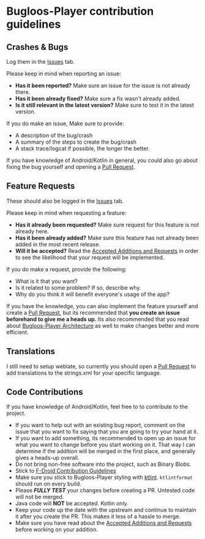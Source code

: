 # Bugloos-Player contribution guidelines

## Crashes & Bugs

Log them in the [Issues](https://github.com/hamidfathi1998/Bugloos-Player/issues) tab.

Please keep in mind when reporting an issue:
- **Has it been reported?** Make sure an issue for the issue is not already there.
- **Has it been already fixed?** Make sure a fix wasn't already added.
- **Is it still relevant in the latest version?** Make sure to test it in the latest version.

If you do make an issue, Make sure to provide:
- A description of the bug/crash
- A summary of the steps to create the bug/crash
- A stack trace/logcat if possible, the longer the better.

If you have knowledge of Android/Kotlin in general, you could also go about fixing the bug yourself and opening a [Pull Request](https://github.com/hamidfathi1998/Bugloos-Player/pulls).

## Feature Requests

These should also be logged in the  [Issues](https://github.com/hamidfathi1998/Bugloos-Player/issues) tab.

Please keep in mind when requesting a feature:
- **Has it already been requested?** Make sure request for this feature is not already here.
- **Has it been already added?** Make sure this feature has not already been added in the most recent release.
- **Will it be accepted?** Read the [Accepted Additions and Requests](../info/ADDITIONS.md) in order to see the likelihood that your request will be implemented.

If you do make a request, provide the following:
- What is it that you want?
- Is it related to some problem? If so, describe why.
- Why do you think it will benefit everyone's usage of the app?

If you have the knowledge, you can also implement the feature yourself and create a [Pull Request](https://github.com/hamidfathi1998/Bugloos-Player/pulls), but its recommended that **you create an issue beforehand to give me a heads up.**
Its also recommended that you read about [Bugloos-Player Architecture](../info/ARCHITECTURE.md) as well to make changes better and more efficient.

## Translations

I still need to setup weblate, so currently you should open a [Pull Request](https://github.com/hamidfathi1998/Bugloos-Player/pulls) to add translations to the strings.xml for your specific language.

## Code Contributions

If you have knowledge of Android/Kotlin, feel free to to contribute to the project.

- If you want to help out with an existing bug report, comment on the issue that you want to fix saying that you are going to try your hand at it.
- If you want to add something, its recommended to open up an issue for what you want to change before you start working on it. That way I can determine if the addition will be merged in the first place, and generally gives a heads-up overall.
- Do not bring non-free software into the project, such as Binary Blobs.
- Stick to [F-Droid Contribution Guidelines](https://f-droid.org/wiki/page/Inclusion_Policy)
- Make sure you stick to Bugloos-Player styling with [ktlint](https://github.com/pinterest/ktlint). `ktlintformat` should run on every build.
- Please ***FULLY TEST*** your changes before creating a PR. Untested code will not be merged.
- Java code will **NOT** be accepted. Kotlin only.
- Keep your code up the date with the upstream and continue to maintain it after you create the PR. This makes it less of a hassle to merge.
- Make sure you have read about the [Accepted Additions and Requests](../info/ADDITIONS.md) before working on your addition.